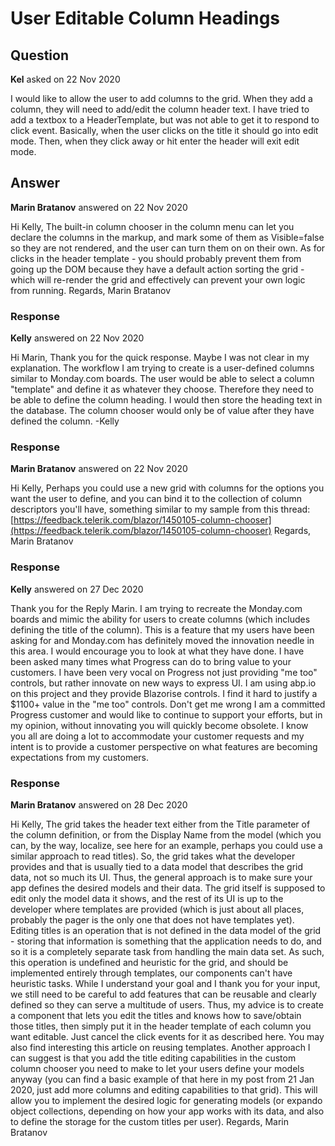 # User Editable Column Headings

## Question

**Kel** asked on 22 Nov 2020

I would like to allow the user to add columns to the grid. When they add a column, they will need to add/edit the column header text. I have tried to add a textbox to a HeaderTemplate, but was not able to get it to respond to click event. Basically, when the user clicks on the title it should go into edit mode. Then, when they click away or hit enter the header will exit edit mode.

## Answer

**Marin Bratanov** answered on 22 Nov 2020

Hi Kelly, The built-in column chooser in the column menu can let you declare the columns in the markup, and mark some of them as Visible=false so they are not rendered, and the user can turn them on on their own. As for clicks in the header template - you should probably prevent them from going up the DOM because they have a default action sorting the grid - which will re-render the grid and effectively can prevent your own logic from running. Regards, Marin Bratanov

### Response

**Kelly** answered on 22 Nov 2020

Hi Marin, Thank you for the quick response. Maybe I was not clear in my explanation. The workflow I am trying to create is a user-defined columns similar to Monday.com boards. The user would be able to select a column "template" and define it as whatever they choose. Therefore they need to be able to define the column heading. I would then store the heading text in the database. The column chooser would only be of value after they have defined the column. -Kelly

### Response

**Marin Bratanov** answered on 22 Nov 2020

Hi Kelly, Perhaps you could use a new grid with columns for the options you want the user to define, and you can bind it to the collection of column descriptors you'll have, something similar to my sample from this thread: [https://feedback.telerik.com/blazor/1450105-column-chooser](https://feedback.telerik.com/blazor/1450105-column-chooser) Regards, Marin Bratanov

### Response

**Kelly** answered on 27 Dec 2020

Thank you for the Reply Marin. I am trying to recreate the Monday.com boards and mimic the ability for users to create columns (which includes defining the title of the column). This is a feature that my users have been asking for and Monday.com has definitely moved the innovation needle in this area. I would encourage you to look at what they have done. I have been asked many times what Progress can do to bring value to your customers. I have been very vocal on Progress not just providing "me too" controls, but rather innovate on new ways to express UI. I am using abp.io on this project and they provide Blazorise controls. I find it hard to justify a $1100+ value in the "me too" controls. Don't get me wrong I am a committed Progress customer and would like to continue to support your efforts, but in my opinion, without innovating you will quickly become obsolete. I know you all are doing a lot to accommodate your customer requests and my intent is to provide a customer perspective on what features are becoming expectations from my customers.

### Response

**Marin Bratanov** answered on 28 Dec 2020

Hi Kelly, The grid takes the header text either from the Title parameter of the column definition, or from the Display Name from the model (which you can, by the way, localize, see here for an example, perhaps you could use a similar approach to read titles). So, the grid takes what the developer provides and that is usually tied to a data model that describes the grid data, not so much its UI. Thus, the general approach is to make sure your app defines the desired models and their data. The grid itself is supposed to edit only the model data it shows, and the rest of its UI is up to the developer where templates are provided (which is just about all places, probably the pager is the only one that does not have templates yet). Editing titles is an operation that is not defined in the data model of the grid - storing that information is something that the application needs to do, and so it is a completely separate task from handling the main data set. As such, this operation is undefined and heuristic for the grid, and should be implemented entirely through templates, our components can't have heuristic tasks. While I understand your goal and I thank you for your input, we still need to be careful to add features that can be reusable and clearly defined so they can serve a multitude of users. Thus, my advice is to create a component that lets you edit the titles and knows how to save/obtain those titles, then simply put it in the header template of each column you want editable. Just cancel the click events for it as described here. You may also find interesting this article on reusing templates. Another approach I can suggest is that you add the title editing capabilities in the custom column chooser you need to make to let your users define your models anyway (you can find a basic example of that here in my post from 21 Jan 2020, just add more columns and editing capabilities to that grid). This will allow you to implement the desired logic for generating models (or expando object collections, depending on how your app works with its data, and also to define the storage for the custom titles per user). Regards, Marin Bratanov
